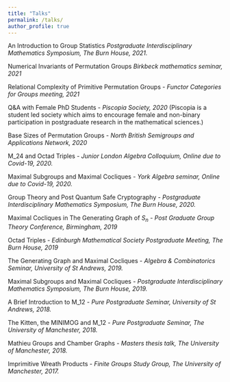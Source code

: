```yaml
---
title: "Talks"
permalink: /talks/
author_profile: true
---
```

An Introduction to Group Statistics
*Postgraduate Interdisciplinary Mathematics Symposium, The Burn House, 2021.*

Numerical Invariants of Permutation Groups
*Birkbeck mathematics seminar, 2021*

Relational Complexity of Primitive Permutation Groups -
*Functor Categories for Groups meeting, 2021*

Q&A with Female PhD Students - 
*Piscopia Society, 2020* (Piscopia is a student led society which aims to encourage female and non-binary participation in postgraduate research in the mathematical sciences.)

Base Sizes of Permutation Groups -
*North British Semigroups and Applications Network, 2020*

M_24 and Octad Triples -
*Junior London Algebra Colloquium, Online due to Covid-19, 2020.*

Maximal Subgroups and Maximal Cocliques -
*York Algebra seminar, Online due to Covid-19, 2020.*

Group Theory and Post Quantum Safe Cryptography -
*Postgraduate Interdisciplinary Mathematics Symposium, The Burn House, 2020.*

Maximal Cocliques in The Generating Graph of $S_n$ -
*Post Graduate Group Theory Conference, Birmingham, 2019*

Octad Triples -
*Edinburgh Mathematical Society Postgraduate Meeting, The Burn House, 2019*

The Generating Graph and Maximal Cocliques -
*Algebra & Combinatorics Seminar, University of St Andrews, 2019.*

Maximal Subgroups and Maximal Cocliques -
*Postgraduate Interdisciplinary Mathematics Symposium, The Burn House, 2019.*

A Brief Introduction to M_12 -
*Pure Postgraduate Seminar, University of St Andrews, 2018.*

The Kitten, the MINIMOG and M_12 -
*Pure Postgraduate Seminar, The University of Manchester, 2018.*

Mathieu Groups and Chamber Graphs -
*Masters thesis talk, The University of Manchester, 2018.*

Imprimitive Wreath Products -
*Finite Groups Study Group, The University of Manchester, 2017.*

